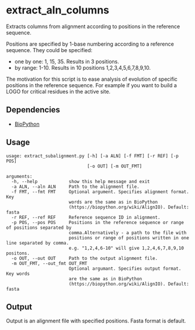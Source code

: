 # extract_aln_columns
Extracts columns from alignment according to positions in the reference sequence.

Positions are specified by 1-base numbering according to a reference sequence.
They could be specified:
 * one by one: 1, 15, 35. Results in 3 positions.
 * by range: 1-10. Results in 10 positions 1,2,3,4,5,6,7,8,9,10.

The motivation for this script is to ease analysis of evolution of specific positions in the reference sequence. For example if you want to build a LOGO for critical residues in the active site.

## Dependencies
 - [BioPython](https://biopython.org/wiki/Download)

## Usage

```
usage: extract_subalignment.py [-h] [-a ALN] [-f FMT] [-r REF] [-p POS]
                               [-o OUT] [-m OUT_FMT]

arguments:
  -h, --help            show this help message and exit
  -a ALN, --aln ALN     Path to the alignment file.
  -f FMT, --fmt FMT     Optional argument. Specifies alignment format. Key
                        words are the same as in BioPython
                        (https://biopython.org/wiki/AlignIO). Default: fasta
  -r REF, --ref REF     Reference sequence ID in alignment.
  -p POS, --pos POS     Positions in the reference sequence or range of positions separated by
                        comma.Alternatively - a path to the file with
                        positions or range of positions written in one line separated by comma.
                        e.g. "1,2,4,6-10" will give 1,2,4,6,7,8,9,10 positons.
  -o OUT, --out OUT     Path to the output alignment file.
  -m OUT_FMT, --out_fmt OUT_FMT
                        Optional argumant. Specifies output format. Key words
                        are the same as in BioPython
                        (https://biopython.org/wiki/AlignIO). Default: fasta
```

## Output

Output is an alignment file with specified positions. Fasta format is default.
